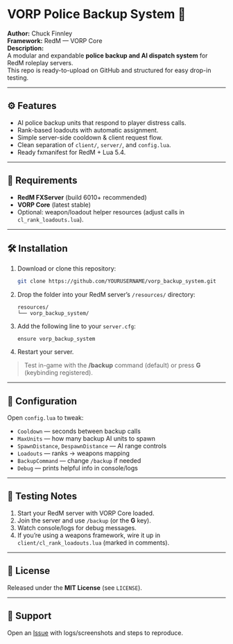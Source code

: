 # VORP Police Backup System 🚨

**Author:** Chuck Finnley  
**Framework:** RedM — VORP Core  
**Description:**  
A modular and expandable **police backup and AI dispatch system** for RedM roleplay servers.  
This repo is ready-to-upload on GitHub and structured for easy drop-in testing.

---

## ⚙️ Features
- AI police backup units that respond to player distress calls.  
- Rank-based loadouts with automatic assignment.  
- Simple server-side cooldown & client request flow.  
- Clean separation of `client/`, `server/`, and `config.lua`.  
- Ready fxmanifest for RedM + Lua 5.4.

---

## 🧩 Requirements
- **RedM FXServer** (build 6010+ recommended)
- **VORP Core** (latest stable)
- Optional: weapon/loadout helper resources (adjust calls in `cl_rank_loadouts.lua`).

---

## 🛠️ Installation

1. Download or clone this repository:
   ```bash
   git clone https://github.com/YOURUSERNAME/vorp_backup_system.git
   ```

2. Drop the folder into your RedM server’s `/resources/` directory:
   ```
   resources/
   └── vorp_backup_system/
   ```

3. Add the following line to your `server.cfg`:
   ```
   ensure vorp_backup_system
   ```

4. Restart your server.

> Test in-game with the **/backup** command (default) or press **G** (keybinding registered).

---

## 🧾 Configuration
Open `config.lua` to tweak:
- `Cooldown` — seconds between backup calls  
- `MaxUnits` — how many backup AI units to spawn  
- `SpawnDistance`, `DespawnDistance` — AI range controls  
- `Loadouts` — ranks → weapons mapping  
- `BackupCommand` — change `/backup` if needed  
- `Debug` — prints helpful info in console/logs

---

## 🧪 Testing Notes
1. Start your RedM server with VORP Core loaded.  
2. Join the server and use `/backup` (or the **G** key).  
3. Watch console/logs for debug messages.  
4. If you’re using a weapons framework, wire it up in `client/cl_rank_loadouts.lua` (marked in comments).

---

## 📜 License
Released under the **MIT License** (see `LICENSE`).

---

## 💬 Support
Open an [Issue](../../issues) with logs/screenshots and steps to reproduce.